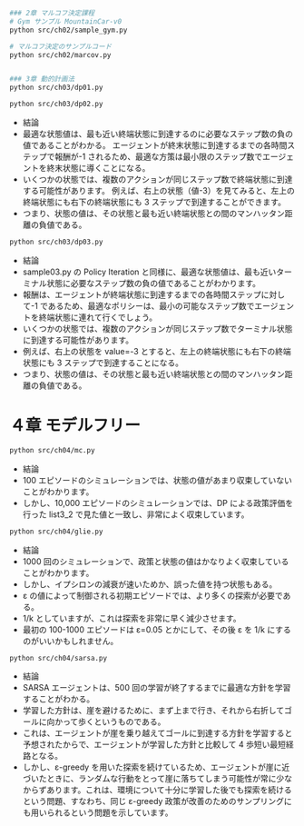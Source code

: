 ```sh
### 2章 マルコフ決定課程
# Gym サンプル MountainCar-v0
python src/ch02/sample_gym.py

# マルコフ決定のサンプルコード
python src/ch02/marcov.py


### 3章 動的計画法
python src/ch03/dp01.py

python src/ch03/dp02.py
```

- 結論
- 最適な状態値は、最も近い終端状態に到達するのに必要なステップ数の負の値であることがわかる。
  エージェントが終末状態に到達するまでの各時間ステップで報酬が-1 されるため、最適な方策は最小限のステップ数でエージェントを終末状態に導くことになる。
- いくつかの状態では、複数のアクションが同じステップ数で終端状態に到達する可能性があります。
  例えば、右上の状態（値-3）を見てみると、左上の終端状態にも右下の終端状態にも 3 ステップで到達することができます。
- つまり、状態の値は、その状態と最も近い終端状態との間のマンハッタン距離の負値である。

```sh
python src/ch03/dp03.py
```

- 結論
- sample03.py の Policy Iteration と同様に、最適な状態値は、最も近いターミナル状態に必要なステップ数の負の値であることがわかります。
- 報酬は、エージェントが終端状態に到達するまでの各時間ステップに対して-1 であるため、最適なポリシーは、最小の可能なステップ数でエージェントを終端状態に連れて行くでしょう。
- いくつかの状態では、複数のアクションが同じステップ数でターミナル状態に到達する可能性があります。
- 例えば、右上の状態を value=-3 とすると、左上の終端状態にも右下の終端状態にも 3 ステップで到達することになる。
- つまり、状態の値は、その状態と最も近い終端状態との間のマンハッタン距離の負値である。

# ４章 モデルフリー

```sh
python src/ch04/mc.py
```

- 結論
- 100 エピソードのシミュレーションでは、状態の値があまり収束していないことがわかります。
- しかし、10,000 エピソードのシミュレーションでは、DP による政策評価を行った list3_2 で見た値と一致し、非常によく収束しています。

```sh
python src/ch04/glie.py
```

- 結論
- 1000 回のシミュレーションで、政策と状態の値はかなりよく収束していることがわかります。
- しかし、イプシロンの減衰が速いためか、誤った値を持つ状態もある。
- ε の値によって制御される初期エピソードでは、より多くの探索が必要である。
- 1/k としていますが、これは探索を非常に早く減少させます。
- 最初の 100-1000 エピソードは ε=0.05 とかにして、その後 ε を 1/k にするのがいいかもしれません。

```sh
python src/ch04/sarsa.py
```

- 結論
- SARSA エージェントは、500 回の学習が終了するまでに最適な方針を学習することがわかる。
- 学習した方針は、崖を避けるために、まず上まで行き、それから右折してゴールに向かって歩くというものである。
- これは、エージェントが崖を乗り越えてゴールに到達する方針を学習すると予想されたからで、エージェントが学習した方針と比較して 4 歩短い最短経路となる。
- しかし、ε-greedy を用いた探索を続けているため、エージェントが崖に近づいたときに、ランダムな行動をとって崖に落ちてしまう可能性が常に少なからずあります。これは、環境について十分に学習した後でも探索を続けるという問題、すなわち、同じ ε-greedy 政策が改善のためのサンプリングにも用いられるという問題を示しています。
